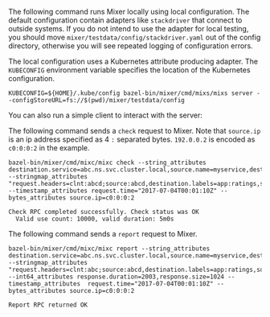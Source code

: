 The following command runs Mixer locally using local configuration.
The default configuration contain adapters like `stackdriver` that connect to outside systems. If you do not intend to use the  adapter for
local testing, you should move `mixer/testdata/config/stackdriver.yaml` out of the config directory, otherwise you will see repeated logging of
configuration errors.

The local configuration uses a Kubernetes attribute producing adapter. 
The `KUBECONFIG` environment variable specifies the location of the Kubernetes configuration.

```shell
KUBECONFIG=${HOME}/.kube/config bazel-bin/mixer/cmd/mixs/mixs server --configStoreURL=fs://$(pwd)/mixer/testdata/config
```

You can also run a simple client to interact with the server:

The following command sends a `check` request to Mixer.
Note that `source.ip` is an ip address specified as 4 `:` separated bytes. 
`192.0.0.2` is encoded as `c0:0:0:2` in the example.

```shell
bazel-bin/mixer/cmd/mixc/mixc check --string_attributes destination.service=abc.ns.svc.cluster.local,source.name=myservice,destination.port=8080 --stringmap_attributes "request.headers=clnt:abcd;source:abcd,destination.labels=app:ratings,source.labels=version:v2"   --timestamp_attributes request.time="2017-07-04T00:01:10Z" --bytes_attributes source.ip=c0:0:0:2

Check RPC completed successfully. Check status was OK
  Valid use count: 10000, valid duration: 5m0s
```

The following command sends a `report` request to Mixer.
```shell
bazel-bin/mixer/cmd/mixc/mixc report --string_attributes destination.service=abc.ns.svc.cluster.local,source.name=myservice,destination.port=8080 --stringmap_attributes "request.headers=clnt:abc;source:abcd,destination.labels=app:ratings,source.labels=version:v2"  --int64_attributes response.duration=2003,response.size=1024 --timestamp_attributes  request.time="2017-07-04T00:01:10Z" --bytes_attributes source.ip=c0:0:0:2

Report RPC returned OK
```
